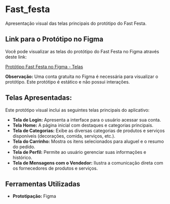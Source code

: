 # Fast_festa
Apresentação visual das telas principais do protótipo do Fast Festa.

## Link para o Protótipo no Figma

Você pode visualizar as telas do protótipo do Fast Festa no Figma através deste link:

[Protótipo Fast Festa no Figma - Telas](https://www.figma.com/proto/vQhXcwWuh5MHnB7u2Msugn/Fast-Festa?node-id=5-129&p=f&t=rJwUKxOVZbkcrjRH-1&scaling=scale-down&content-scaling=fixed&page-id=0%3A1&starting-point-node-id=5%3A129)

**Observação:** Uma conta gratuita no Figma é necessária para visualizar o protótipo. Este protótipo é estático e não possui interações.

## Telas Apresentadas:

Este protótipo visual inclui as seguintes telas principais do aplicativo:

* **Tela de Login:** Apresenta a interface para o usuário acessar sua conta.
* **Tela Home:** A página inicial com destaques e categorias principais.
* **Tela de Categorias:** Exibe as diversas categorias de produtos e serviços disponíveis (decorações, comida, serviços, etc.).
* **Tela do Carrinho:** Mostra os itens selecionados para aluguel e o resumo do pedido.
* **Tela de Perfil:** Permite ao usuário gerenciar suas informações e histórico.
* **Tela de Mensagens com o Vendedor:** Ilustra a comunicação direta com os fornecedores de produtos e serviços.

## Ferramentas Utilizadas

* **Prototipação:** Figma
